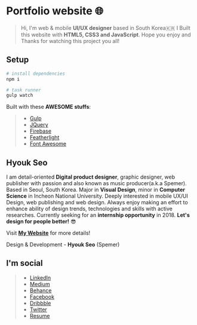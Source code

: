 # Portfolio website 🌐

> Hi, I'm web & mobile **UI/UX designer** based in South Korea🇰🇷 I Built this website with **HTML5, CSS3 and JavaScript**. Hope you enjoy and Thanks for watching this project you all!

## Setup

```bash
# install dependencies
npm i

# task runner
gulp watch
```

Built with these **AWESOME stuffs**:

> - [Gulp](https://gulpjs.com/)
> - [JQuery](https://jquery.com/)
> - [Firebase](https://firebase.google.com/)
> - [Featherlight](https://github.com/noelboss/featherlight)
> - [Font Awesome](http://fontawesome.io/)

## Hyouk Seo

I am detail-oriented **Digital product designer**, graphic designer, web publisher with passion and also known as music producer(a.k.a Spemer). Based in Seoul, South Korea. Major in **Visual Design**, minor in **Computer Science** in Incheon National University. Deeply interested in mobile UX/UI Design, web publishing and web design. Always enjoy making an effort to enhance ability of design trends, technologies and skills with active researches. Currently seeking for an **internship opportunity** in 2018. **Let's design for people better!** 😎

Visit **[My Website](https://spemer.com)** for more details!

Design & Development - **Hyouk Seo** (Spemer)

## I'm social

> - [LinkedIn](https://www.linkedin.com/in/hyouk-seo-0b6801122/)
> - [Medium](https://medium.com/@spemer)
> - [Behance](https://behance.net/spemer)
> - [Facebook](https://www.facebook.com/ghsspower)
> - [Dribbble](https://dribbble.com/spemer)
> - [Twitter](https://twitter.com/OfficialSpemer)
> - [Resume](https://docs.google.com/document/d/19k4fNueOGIZrsyS3PaqAeYrAtQdCukjE4LN2vIprKqU/edit?usp=sharing)
